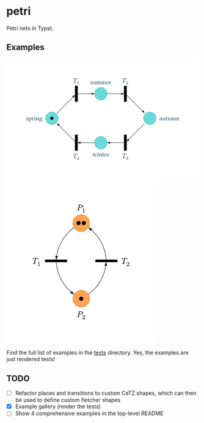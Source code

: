 # petri

Petri nets in Typst.

## Examples

![](/tests/four-seasons/ref/1.png)
![](/tests/relative-positioning/ref/1.png)

Find the full list of examples in the [tests](/tests/README.md) directory. Yes, the examples are just rendered tests!

## TODO
- [ ] Refactor places and transitions to custom CeTZ shapes, which can then be used to define custom fletcher shapes
- [x] Example gallery (render the tests)
- [ ] Show 4 comprehensive examples in the top-level README
